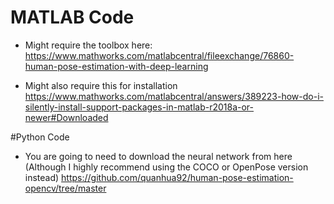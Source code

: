 # MATLAB Code
- Might require the toolbox here:
https://www.mathworks.com/matlabcentral/fileexchange/76860-human-pose-estimation-with-deep-learning

- Might also require this for installation
https://www.mathworks.com/matlabcentral/answers/389223-how-do-i-silently-install-support-packages-in-matlab-r2018a-or-newer#Downloaded

#Python Code 
- You are going to need to download the neural network from here (Although I highly recommend using the COCO or OpenPose version instead)
https://github.com/quanhua92/human-pose-estimation-opencv/tree/master
